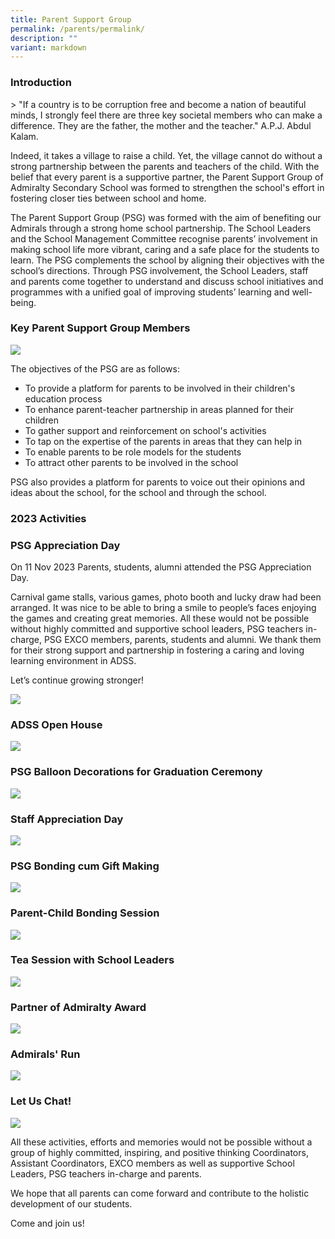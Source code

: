 ```yaml
---
title: Parent Support Group
permalink: /parents/permalink/
description: ""
variant: markdown
---
```

### Introduction
&gt; "If a country is to be corruption free and become a nation of beautiful minds, I strongly feel there are three key societal members who can make a difference. They are the father, the mother and the teacher."
A.P.J. Abdul Kalam.

Indeed, it takes a village to raise a child. Yet, the village cannot do without a strong partnership between the parents and teachers of the child. With the belief that every parent is a supportive partner, the Parent Support Group of Admiralty Secondary School was formed to strengthen the school's effort in fostering closer ties between school and home.

The Parent Support Group (PSG) was formed with the aim of benefiting our Admirals through a strong home school partnership. The School Leaders and the School Management Committee recognise parents’ involvement in making school life more vibrant, caring and a safe place for the students to learn. The PSG complements the school by aligning their objectives with the school’s directions. Through PSG involvement, the School Leaders, staff and parents come together to understand and discuss school initiatives and programmes with a unified goal of improving students’ learning and well-being.

### Key Parent Support Group Members

![](/images/2023_10th_PSG_EXCO_all.png)

The objectives of the PSG are as follows:

* To provide a platform for parents to be involved in their children's education process
* To enhance parent-teacher partnership in areas planned for their children
* To gather support and reinforcement on school's activities
* To tap on the expertise of the parents in areas that they can help in
* To enable parents to be role models for the students
* To attract other parents to be involved in the school

PSG also provides a platform for parents to voice out their opinions and ideas about the school, for the school and through the school.

### 2023 Activities

### PSG Appreciation Day

On 11 Nov 2023 Parents, students, alumni attended the PSG Appreciation Day. 

Carnival game stalls, various games, photo booth and lucky draw had been arranged. It was nice to be able to bring a smile to people’s faces enjoying the games and creating great memories.  All these would not be possible without highly committed and supportive school leaders, PSG teachers in-charge, PSG EXCO members, parents, students and alumni. We thank them for their strong support and partnership in fostering a caring and loving learning environment in ADSS.

Let’s continue growing stronger!

![](/images/Photo_Collage_PSG_Appreciation_Day_2023_small.png)

### ADSS Open House

![](/images/Photo_Collage_ADSS_Open_House_2023.png)


### PSG Balloon Decorations for Graduation Ceremony

![](/images/Photo_Collage_Balloon_Decorations_for_Graduation_Ceremony_2023_small.png)

### Staff Appreciation Day
![](/images/Photo_Collage_Staff_Appreciation_Day_2023.PNG)

### PSG Bonding cum Gift Making 
![](/images/Photo_Collage_PSG_Members_Bonding_cum_Gift_Making_Session_2023_small.png)

### Parent-Child Bonding Session
![](/images/Photo_Collage_Parent_Child_Bonding_Session_Jurong_Lake_Gardens_2023.PNG)

### Tea Session with School Leaders

![](/images/Photo_Collage_Tea_Session_With_School_Leaders_2023.PNG)

### Partner of Admiralty Award
![](/images/Photo_Partners_of_Admiralty_Award_2022.png)

### Admirals' Run
![](/images/Photo_Collage_Admirals__Run_2023.JPG)

### Let Us Chat!
![](/images/Let_Us_Chat_Poster_Signature_Programme.png)


All these activities, efforts and memories would not be possible without a group of highly committed, inspiring, and positive thinking Coordinators, Assistant Coordinators, EXCO members as well as supportive School Leaders, PSG teachers in-charge and parents.

We hope that all parents can come forward and contribute to the holistic development of our students.

Come and join us!